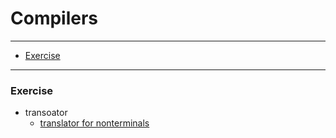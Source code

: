 # Compilers

- - -

* [Exercise](#Exercise)

- - -

### Exercise

* transoator
	* [translator for nonterminals](https://github.com/zpoint/Reading-Exercises-Notes/tree/master/compilers/translator/translator_for_nonterminals)

